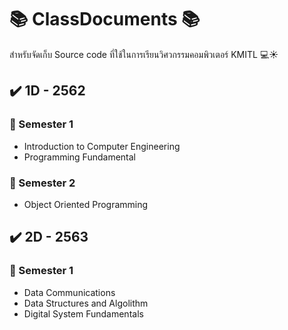 # 📚 ClassDocuments 📚

สำหรับจัดเก็บ Source code ที่ใช้ในการเรียนวิศวกรรมคอมพิวเตอร์ KMITL 💻☀️


## ✔️ 1D - 2562

### 📂 Semester 1
* Introduction to Computer Engineering
* Programming Fundamental

### 📂 Semester 2
* Object Oriented Programming


## ✔️ 2D - 2563

### 📂 Semester 1
* Data Communications
* Data Structures and Algolithm
* Digital System Fundamentals
